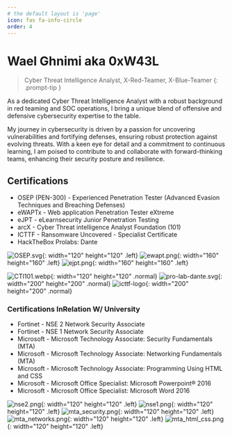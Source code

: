 ```yaml
---
# the default layout is 'page'
icon: fas fa-info-circle
order: 4
---
```

# Wael Ghnimi aka 0xW43L

> Cyber Threat Intelligence Analyst, X-Red-Teamer, X-Blue-Teamer
{: .prompt-tip }

As a dedicated Cyber Threat Intelligence Analyst with a robust background in red teaming and SOC operations, I bring a unique blend of offensive and defensive cybersecurity expertise to the table. 

My journey in cybersecurity is driven by a passion for uncovering vulnerabilities and fortifying defenses, ensuring robust protection against evolving threats. With a keen eye for detail and a commitment to continuous learning, I am poised to contribute to and collaborate with forward-thinking teams, enhancing their security posture and resilience.

## Certifications
- OSEP (PEN-300) - Experienced Penetration Tester (Advanced Evasion Techniques and Breaching Defenses)
- eWAPTx - Web application Penetration Tester eXtreme
- eJPT - eLearnsecurity Junior Penetration Testing
- arcX - Cyber Threat intelligence Analyst Foundation (101)
- ICTTF - Ransomware Uncovered - Specialist Certificate
- HackTheBox Prolabs: Dante

![OSEP.svg](assets/img/certs/OSEP.svg){: width="120" height="120" .left}  ![ewapt.png](assets/img/certs/ewaptx.png){: width="160" height="160" .left} ![ejpt.png](assets/img/certs/ejpt.png){: width="160" height="160" .left} 


![CTI101.webp](assets/img/certs/CTI101.webp){: width="120" height="120" .normal} ![pro-lab-dante.svg](assets/img/ic-dante-overview.svg){: width="200" height="200" .normal} ![icttf-logo](assets/img/certs/icttf-logo.png){: width="200" height="200" .normal}

### Certifications InRelation W/ University
- Fortinet  - NSE 2 Network Security Associate
- Fortinet  - NSE 1 Network Security Associate
- Microsoft - Microsoft Technology Associate: Security Fundamentals (MTA)
- Microsoft - Microsoft Technology Associate: Networking Fundamentals (MTA)
- Microsoft - Microsoft Technology Associate: Programming Using HTML and CSS
- Microsoft - Microsoft Office Specialist: Microsoft Powerpoint® 2016
- Microsoft - Microsoft Office Specialist: Microsoft Word 2016

![nse2.png](assets/img/certs/NSE2.png){: width="120" height="120" .left} ![nse1.png](assets/img/certs/NSE1.png){: width="120" height="120" .left} ![mta_security.png](assets/img/certs/mta_security.png){: width="120" height="120" .left} ![mta_networks.png](assets/img/certs/mta_networks.png){: width="120" height="120" .left} ![mta_html_css.png](assets/img/certs/mta_html_css.png){: width="120" height="120" .left} 